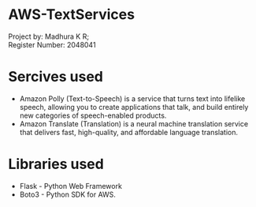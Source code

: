 # AWS-TextServices


Project by: Madhura K R;  
Register Number: 2048041

# Sercives used
* Amazon Polly (Text-to-Speech) is a service that turns text into lifelike speech, allowing you to create applications that talk, and build entirely new categories of speech-enabled products.
* Amazon Translate (Translation) is a neural machine translation service that delivers fast, high-quality, and affordable language translation.

# Libraries used
* Flask - Python Web Framework
* Boto3 - Python SDK for AWS.

